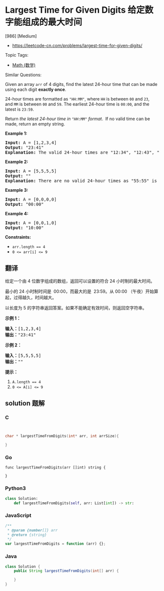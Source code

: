 # Largest Time for Given Digits 给定数字能组成的最大时间

[986] [Medium]

- https://leetcode-cn.com/problems/largest-time-for-given-digits/

Topic Tags:

- [Math (数学)](https://leetcode-cn.com/tag/math/)

Similar Questions:

Given an array `arr` of 4 digits, find the latest 24-hour time that can be made using each digit **exactly once**.

24-hour times are formatted as `"HH:MM"`, where `HH` is between `00` and `23`, and `MM` is between `00` and `59`. The earliest 24-hour time is `00:00`, and the latest is `23:59`.

Return _the latest 24-hour time in `"HH:MM"` format_.  If no valid time can be made, return an empty string.

**Example 1:**

<pre><strong>Input:</strong> A = [1,2,3,4]
<strong>Output:</strong> "23:41"
<strong>Explanation:</strong>&nbsp;The valid 24-hour times are "12:34", "12:43", "13:24", "13:42", "14:23", "14:32", "21:34", "21:43", "23:14", and "23:41". Of these times, "23:41" is the latest.
</pre>

**Example 2:**

<pre><strong>Input:</strong> A = [5,5,5,5]
<strong>Output:</strong> ""
<strong>Explanation:</strong>&nbsp;There are no valid 24-hour times as "55:55" is not valid.
</pre>

**Example 3:**

<pre><strong>Input:</strong> A = [0,0,0,0]
<strong>Output:</strong> "00:00"
</pre>

**Example 4:**

<pre><strong>Input:</strong> A = [0,0,1,0]
<strong>Output:</strong> "10:00"
</pre>

**Constraints:**

- `arr.length == 4`
- `0 <= arr[i] <= 9`

## 翻译

给定一个由 4 位数字组成的数组，返回可以设置的符合 24 小时制的最大时间。

最小的 24 小时制时间是  00:00，而最大的是  23:59。从 00:00 （午夜）开始算起，过得越久，时间越大。

以长度为 5 的字符串返回答案。如果不能确定有效时间，则返回空字符串。

**示例 1：**

<pre><strong>输入：</strong>[1,2,3,4]
<strong>输出：</strong>"23:41"
</pre>

**示例 2：**

<pre><strong>输入：</strong>[5,5,5,5]
<strong>输出：</strong>""
</pre>

**提示：**

1.  `A.length == 4`
2.  `0 <= A[i] <= 9`

## solution 题解

### C

```c


char * largestTimeFromDigits(int* arr, int arrSize){

}
```

### Go

```golang
func largestTimeFromDigits(arr []int) string {

}
```

### Python3

```python
class Solution:
    def largestTimeFromDigits(self, arr: List[int]) -> str:
```

### JavaScript

```javascript
/**
 * @param {number[]} arr
 * @return {string}
 */
var largestTimeFromDigits = function (arr) {};
```

### Java

```java
class Solution {
    public String largestTimeFromDigits(int[] arr) {

    }
}
```
